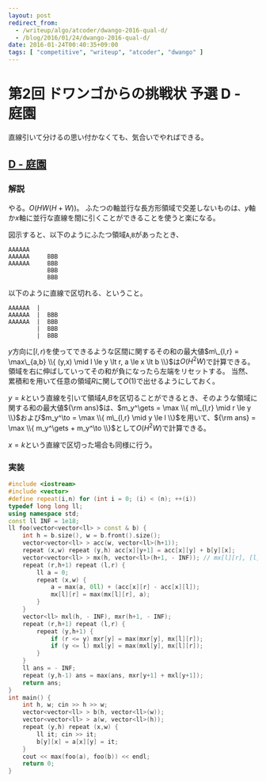 ```yaml
---
layout: post
redirect_from:
  - /writeup/algo/atcoder/dwango-2016-qual-d/
  - /blog/2016/01/24/dwango-2016-qual-d/
date: 2016-01-24T00:40:35+09:00
tags: [ "competitive", "writeup", "atcoder", "dwango" ]
---
```


# 第2回 ドワンゴからの挑戦状 予選 D - 庭園

直線引いて分けるの思い付かなくても、気合いでやればできる。

## [D - 庭園](https://beta.atcoder.jp/contests/dwango2016-prelims/tasks/dwango2016qual_d)

### 解説

やる。$O(HW(H+W))$。
ふたつの軸並行な長方形領域で交差しないものは、$y$軸か$x$軸に並行な直線を間に引くことができることを使うと楽になる。

図示すると、以下のようにふたつ領域`A`,`B`があったとき、

``` plain
AAAAAA
AAAAAA     BBB
AAAAAA     BBB
           BBB
           BBB
```

以下のように直線で区切れる、ということ。

``` plain
AAAAAA  |
AAAAAA  |  BBB
AAAAAA  |  BBB
        |  BBB
        |  BBB
```

$y$方向に$[l,r)$を使ってできるような区間に関するその和の最大値$m\_{l,r} = \max\_{a,b} \\{ (y,x) \mid l \le y \lt r, a \le x \lt b \\}$は$O(H^2W)$で計算できる。
領域を右に伸ばしていってその和が負になったら左端をリセットする。
当然、累積和を用いて任意の領域$R$に関して$O(1)$で出せるようにしておく。

$y = k$という直線を引いて領域$A$,$B$を区切ることができるとき、そのような領域に関する和の最大値${\rm ans}$は、$m_y^\gets = \max \\{ m\_{l,r} \mid r \le y \\}$および$m_y^\to = \max \\{ m\_{l,r} \mid y \le l \\}$を用いて、${\rm ans} = \max \\{ m_y^\gets + m_y^\to \\}$として$O(H^2W)$で計算できる。

$x = k$という直線で区切った場合も同様に行う。

### 実装

``` c++
#include <iostream>
#include <vector>
#define repeat(i,n) for (int i = 0; (i) < (n); ++(i))
typedef long long ll;
using namespace std;
const ll INF = 1e18;
ll foo(vector<vector<ll> > const & b) {
    int h = b.size(), w = b.front().size();
    vector<vector<ll> > acc(w, vector<ll>(h+1));
    repeat (x,w) repeat (y,h) acc[x][y+1] = acc[x][y] + b[y][x];
    vector<vector<ll> > mx(h, vector<ll>(h+1, - INF)); // mx[l][r], [l,r)
    repeat (r,h+1) repeat (l,r) {
        ll a = 0;
        repeat (x,w) {
            a = max(a, 0ll) + (acc[x][r] - acc[x][l]);
            mx[l][r] = max(mx[l][r], a);
        }
    }
    vector<ll> mxl(h, - INF), mxr(h+1, - INF);
    repeat (r,h+1) repeat (l,r) {
        repeat (y,h+1) {
            if (r <= y) mxr[y] = max(mxr[y], mx[l][r]);
            if (y <= l) mxl[y] = max(mxl[y], mx[l][r]);
        }
    }
    ll ans = - INF;
    repeat (y,h-1) ans = max(ans, mxr[y+1] + mxl[y+1]);
    return ans;
}
int main() {
    int h, w; cin >> h >> w;
    vector<vector<ll> > b(h, vector<ll>(w));
    vector<vector<ll> > a(w, vector<ll>(h));
    repeat (y,h) repeat (x,w) {
        ll it; cin >> it;
        b[y][x] = a[x][y] = it;
    }
    cout << max(foo(a), foo(b)) << endl;
    return 0;
}
```
